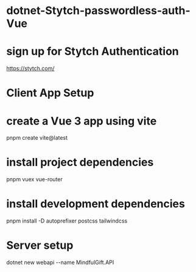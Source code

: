 # dotnet-Stytch-passwordless-auth-Vue

# sign up for Stytch Authentication

https://stytch.com/

# Client App Setup

# create a Vue 3 app using vite

pnpm create vite@latest

# install project dependencies

pnpm vuex vue-router

# install development dependencies

pnpm install -D autoprefixer postcss tailwindcss

# Server setup

dotnet new webapi --name MindfulGift.API
